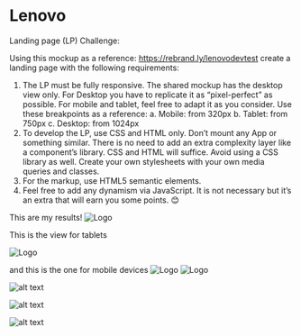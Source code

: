 # Lenovo

Landing page (LP) Challenge:

Using this mockup as a reference: https://rebrand.ly/lenovodevtest create a landing page with the following requirements:
1)	The LP must be fully responsive. The shared mockup has the desktop view only. For Desktop you have to replicate it as “pixel-perfect” as possible. For mobile and tablet, feel free to adapt it as you consider. Use these breakpoints as a reference:
a.	Mobile: from 320px 
b.	Tablet: from 750px
c.	Desktop: from 1024px
2)	To develop the LP, use CSS and HTML only. Don’t mount any App or something similar. There is no need to add an extra complexity layer like a component’s library. CSS and HTML will suffice. Avoid using a CSS library as well. Create your own stylesheets with your own media queries and classes.
3)	For the markup, use HTML5 semantic elements.
4)	Feel free to add any dynamism via JavaScript. It is not necessary but it’s an extra that will earn you some points. 😊

This are my results! 
<img src="utils/bigview2.png" alt="Logo">

This is the view for tablets

<img src="utils/tabletView.png" alt="Logo">

and this is the one for mobile devices
<img src="utils/phoneview.png" alt="Logo">
<img src="utils\phoneViewOpenedPanels.png" alt="Logo">



![alt text](https://github.com/Randikun/Lenovo/blob/main/image.jpg?raw=true)

![alt text](https://github.com/Randikun/Lenovo/blob/main/image.jpg?raw=true)

![alt text](https://github.com/Randikun/Lenovo/blob/main/image.jpg?raw=true)